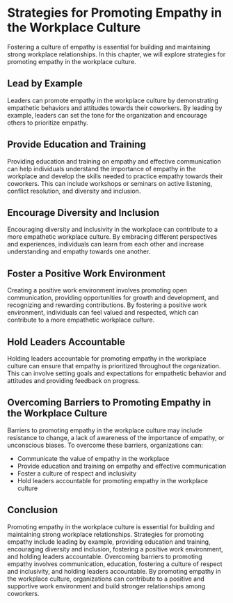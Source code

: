 Strategies for Promoting Empathy in the Workplace Culture
====================================================================================================

Fostering a culture of empathy is essential for building and maintaining strong workplace relationships. In this chapter, we will explore strategies for promoting empathy in the workplace culture.

Lead by Example
---------------

Leaders can promote empathy in the workplace culture by demonstrating empathetic behaviors and attitudes towards their coworkers. By leading by example, leaders can set the tone for the organization and encourage others to prioritize empathy.

Provide Education and Training
------------------------------

Providing education and training on empathy and effective communication can help individuals understand the importance of empathy in the workplace and develop the skills needed to practice empathy towards their coworkers. This can include workshops or seminars on active listening, conflict resolution, and diversity and inclusion.

Encourage Diversity and Inclusion
---------------------------------

Encouraging diversity and inclusivity in the workplace can contribute to a more empathetic workplace culture. By embracing different perspectives and experiences, individuals can learn from each other and increase understanding and empathy towards one another.

Foster a Positive Work Environment
----------------------------------

Creating a positive work environment involves promoting open communication, providing opportunities for growth and development, and recognizing and rewarding contributions. By fostering a positive work environment, individuals can feel valued and respected, which can contribute to a more empathetic workplace culture.

Hold Leaders Accountable
------------------------

Holding leaders accountable for promoting empathy in the workplace culture can ensure that empathy is prioritized throughout the organization. This can involve setting goals and expectations for empathetic behavior and attitudes and providing feedback on progress.

Overcoming Barriers to Promoting Empathy in the Workplace Culture
-----------------------------------------------------------------

Barriers to promoting empathy in the workplace culture may include resistance to change, a lack of awareness of the importance of empathy, or unconscious biases. To overcome these barriers, organizations can:

* Communicate the value of empathy in the workplace
* Provide education and training on empathy and effective communication
* Foster a culture of respect and inclusivity
* Hold leaders accountable for promoting empathy in the workplace culture

Conclusion
----------

Promoting empathy in the workplace culture is essential for building and maintaining strong workplace relationships. Strategies for promoting empathy include leading by example, providing education and training, encouraging diversity and inclusion, fostering a positive work environment, and holding leaders accountable. Overcoming barriers to promoting empathy involves communication, education, fostering a culture of respect and inclusivity, and holding leaders accountable. By promoting empathy in the workplace culture, organizations can contribute to a positive and supportive work environment and build stronger relationships among coworkers.
